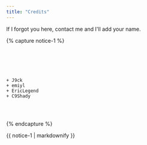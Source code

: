 ```yaml
---
title: "Credits"
---
```


If I forgot you here, contact me and I'll add your name.

{% capture notice-1 %}<pre><br><br>

    + J9ck
    + emiyl
    + EricLegend
    + C9Shady

</pre>{% endcapture %}

<div class="notice">{{ notice-1 | markdownify }}</div>
